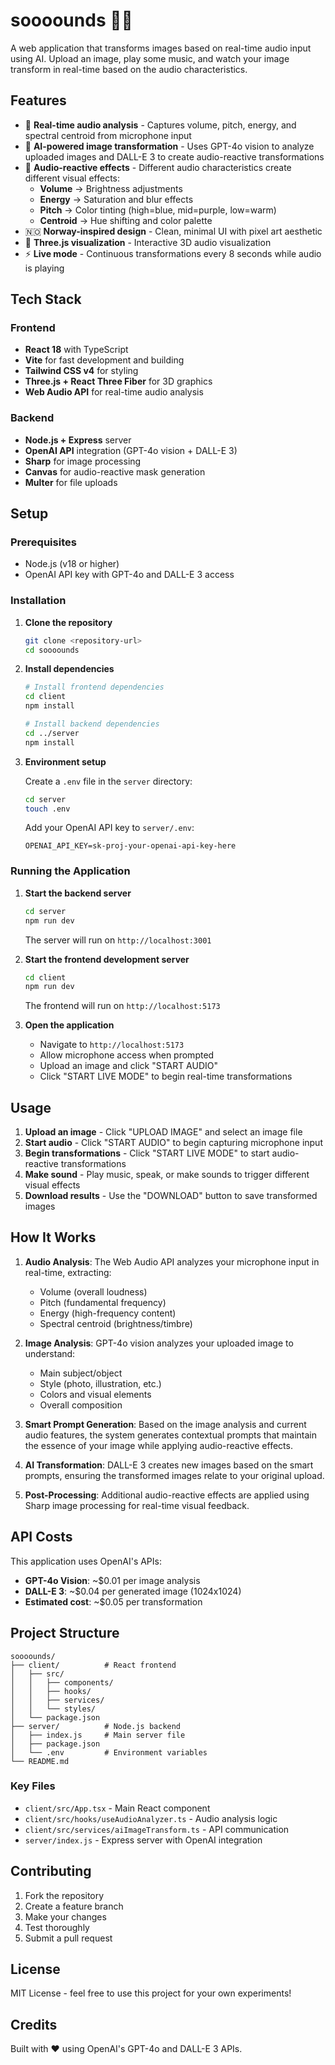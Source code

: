 # soooounds 🎵🎨

A web application that transforms images based on real-time audio input using AI. Upload an image, play some music, and watch your image transform in real-time based on the audio characteristics.

## Features

- 🎤 **Real-time audio analysis** - Captures volume, pitch, energy, and spectral centroid from microphone input
- 🤖 **AI-powered image transformation** - Uses GPT-4o vision to analyze uploaded images and DALL-E 3 to create audio-reactive transformations
- 🎨 **Audio-reactive effects** - Different audio characteristics create different visual effects:
  - **Volume** → Brightness adjustments
  - **Energy** → Saturation and blur effects  
  - **Pitch** → Color tinting (high=blue, mid=purple, low=warm)
  - **Centroid** → Hue shifting and color palette
- 🇳🇴 **Norway-inspired design** - Clean, minimal UI with pixel art aesthetic
- 🌊 **Three.js visualization** - Interactive 3D audio visualization
- ⚡ **Live mode** - Continuous transformations every 8 seconds while audio is playing

## Tech Stack

### Frontend
- **React 18** with TypeScript
- **Vite** for fast development and building
- **Tailwind CSS v4** for styling
- **Three.js + React Three Fiber** for 3D graphics
- **Web Audio API** for real-time audio analysis

### Backend
- **Node.js + Express** server
- **OpenAI API** integration (GPT-4o vision + DALL-E 3)
- **Sharp** for image processing
- **Canvas** for audio-reactive mask generation
- **Multer** for file uploads

## Setup

### Prerequisites
- Node.js (v18 or higher)
- OpenAI API key with GPT-4o and DALL-E 3 access

### Installation

1. **Clone the repository**
   ```bash
   git clone <repository-url>
   cd soooounds
   ```

2. **Install dependencies**
   ```bash
   # Install frontend dependencies
   cd client
   npm install
   
   # Install backend dependencies
   cd ../server
   npm install
   ```

3. **Environment setup**
   
   Create a `.env` file in the `server` directory:
   ```bash
   cd server
   touch .env
   ```
   
   Add your OpenAI API key to `server/.env`:
   ```
   OPENAI_API_KEY=sk-proj-your-openai-api-key-here
   ```

### Running the Application

1. **Start the backend server**
   ```bash
   cd server
   npm run dev
   ```
   The server will run on `http://localhost:3001`

2. **Start the frontend development server**
   ```bash
   cd client
   npm run dev
   ```
   The frontend will run on `http://localhost:5173`

3. **Open the application**
   - Navigate to `http://localhost:5173`
   - Allow microphone access when prompted
   - Upload an image and click "START AUDIO"
   - Click "START LIVE MODE" to begin real-time transformations

## Usage

1. **Upload an image** - Click "UPLOAD IMAGE" and select an image file
2. **Start audio** - Click "START AUDIO" to begin capturing microphone input
3. **Begin transformations** - Click "START LIVE MODE" to start audio-reactive transformations
4. **Make sound** - Play music, speak, or make sounds to trigger different visual effects
5. **Download results** - Use the "DOWNLOAD" button to save transformed images

## How It Works

1. **Audio Analysis**: The Web Audio API analyzes your microphone input in real-time, extracting:
   - Volume (overall loudness)
   - Pitch (fundamental frequency)
   - Energy (high-frequency content)
   - Spectral centroid (brightness/timbre)

2. **Image Analysis**: GPT-4o vision analyzes your uploaded image to understand:
   - Main subject/object
   - Style (photo, illustration, etc.)
   - Colors and visual elements
   - Overall composition

3. **Smart Prompt Generation**: Based on the image analysis and current audio features, the system generates contextual prompts that maintain the essence of your image while applying audio-reactive effects.

4. **AI Transformation**: DALL-E 3 creates new images based on the smart prompts, ensuring the transformed images relate to your original upload.

5. **Post-Processing**: Additional audio-reactive effects are applied using Sharp image processing for real-time visual feedback.

## API Costs

This application uses OpenAI's APIs:
- **GPT-4o Vision**: ~$0.01 per image analysis
- **DALL-E 3**: ~$0.04 per generated image (1024x1024)
- **Estimated cost**: ~$0.05 per transformation

## Project Structure

```
soooounds/
├── client/          # React frontend
│   ├── src/
│   │   ├── components/
│   │   ├── hooks/
│   │   ├── services/
│   │   └── styles/
│   └── package.json
├── server/          # Node.js backend
│   ├── index.js     # Main server file
│   ├── package.json
│   └── .env         # Environment variables
└── README.md
```

### Key Files
- `client/src/App.tsx` - Main React component
- `client/src/hooks/useAudioAnalyzer.ts` - Audio analysis logic
- `client/src/services/aiImageTransform.ts` - API communication
- `server/index.js` - Express server with OpenAI integration

## Contributing
1. Fork the repository
2. Create a feature branch
3. Make your changes
4. Test thoroughly
5. Submit a pull request

## License

MIT License - feel free to use this project for your own experiments!

## Credits

Built with ❤️ using OpenAI's GPT-4o and DALL-E 3 APIs.